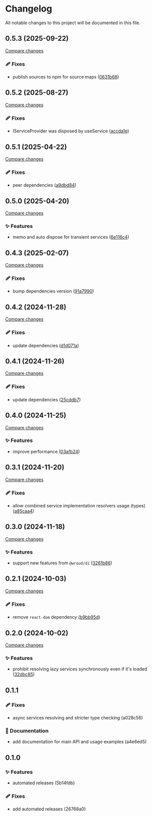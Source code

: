 <!-- header -->
# Changelog

All notable changes to this project will be documented in this file.

<!-- version:0.5.3 -->
## 0.5.3 (2025-09-22)

[Compare changes](https://github.com/Wroud/foundation/compare/di-react-v0.5.2...di-react-v0.5.3)

<!-- changelog -->
### 🩹 Fixes

- publish sources to npm for source maps ([0631b68](https://github.com/Wroud/foundation/commit/0631b68))

<!-- version:0.5.2 -->
## 0.5.2 (2025-08-27)

[Compare changes](https://github.com/Wroud/foundation/compare/di-react-v0.5.1...di-react-v0.5.2)

<!-- changelog -->
### 🩹 Fixes

- IServiceProvider was disposed by useService ([accda1e](https://github.com/Wroud/foundation/commit/accda1e))

<!-- version:0.5.1 -->
## 0.5.1 (2025-04-22)

[Compare changes](https://github.com/Wroud/foundation/compare/di-react-v0.5.0...di-react-v0.5.1)

<!-- changelog -->
### 🩹 Fixes

- peer dependencies ([a9dbd84](https://github.com/Wroud/foundation/commit/a9dbd84))

<!-- version:0.5.0 -->
## 0.5.0 (2025-04-20)

[Compare changes](https://github.com/Wroud/foundation/compare/di-react-v0.4.3...di-react-v0.5.0)

<!-- changelog -->
### ✨ Features

- memo and auto dispose for transient services ([6e116c4](https://github.com/Wroud/foundation/commit/6e116c4))

<!-- version:0.4.3 -->
## 0.4.3 (2025-02-07)

[Compare changes](https://github.com/Wroud/foundation/compare/di-react-v0.4.2...di-react-v0.4.3)

<!-- changelog -->
### 🩹 Fixes

- bump dependencies version ([91a7990](https://github.com/Wroud/foundation/commit/91a7990))

<!-- version:0.4.2 -->
## 0.4.2 (2024-11-28)

[Compare changes](https://github.com/Wroud/foundation/compare/di-react-v0.4.1...di-react-v0.4.2)

<!-- changelog -->
### 🩹 Fixes

- update dependencies ([d1d071a](https://github.com/Wroud/foundation/commit/d1d071a))

<!-- version:0.4.1 -->
## 0.4.1 (2024-11-26)

[Compare changes](https://github.com/Wroud/foundation/compare/di-react-v0.4.0...di-react-v0.4.1)

<!-- changelog -->
### 🩹 Fixes

- update dependencies ([25cddb7](https://github.com/Wroud/foundation/commit/25cddb7))

<!-- version:0.4.0 -->
## 0.4.0 (2024-11-25)

[Compare changes](https://github.com/Wroud/foundation/compare/di-react-v0.3.1...di-react-v0.4.0)

<!-- changelog -->
### ✨ Features

- improve performance ([03afb24](https://github.com/Wroud/foundation/commit/03afb24))

<!-- version:0.3.1 -->
## 0.3.1 (2024-11-20)

[Compare changes](https://github.com/Wroud/foundation/compare/di-react-v0.3.0...di-react-v0.3.1)

<!-- changelog -->
### 🩹 Fixes

- allow combined service implementation resolvers usage (types) ([a85caa4](https://github.com/Wroud/foundation/commit/a85caa4))

<!-- version:0.3.0 -->
## 0.3.0 (2024-11-18)

[Compare changes](https://github.com/Wroud/foundation/compare/di-react-v0.2.1...di-react-v0.3.0)

<!-- changelog -->
### ✨ Features

- support new features from `@wroud/di` ([3261b86](https://github.com/Wroud/foundation/commit/3261b86))

<!-- version:0.2.1 -->
## 0.2.1 (2024-10-03)

[Compare changes](https://github.com/Wroud/foundation/compare/di-react-v0.2.0...di-react-v0.2.1)

<!-- changelog -->
### 🩹 Fixes

- remove `react-dom` dependency ([b9bb95d](https://github.com/Wroud/foundation/commit/b9bb95d))

<!-- version:0.2.0 -->
## 0.2.0 (2024-10-02)

[Compare changes](https://github.com/Wroud/foundation/compare/di-react-v0.1.1...di-react-v0.2.0)

<!-- changelog -->
### ✨ Features

- prohibit resolving lazy services synchronously even if it's loaded ([32dbc85](https://github.com/Wroud/foundation/commit/32dbc85))

<!-- version:0.1.1 -->
## 0.1.1

### 🩹 Fixes

- async services resolving and stricter type checking (a028c56)

### 📖 Documentation

- add documentation for main API and usage examples (a4e6ed5)

<!-- version:0.1.0 -->
## 0.1.0

### ✨ Features

- automated releases (5b14fdb)

### 🩹 Fixes

- add automated releases (26768a0)

